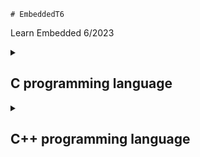     # EmbeddedT6
Learn Embedded 6/2023

<details>
  <summary><h2>C programming language</h2></summary>
<details> 
    
<summary>BUỔI 1: GIỚI THIỆU </summary>
Một chương trình gồm có:
    
- Thư viện
- Các câu lệnh 
- Hàm & macro 
    
</details>
    
<details>
<summary>BUỔI 2: MACRO & FUNCTION</summary>
Được thực hiện ở quá trình tiền xử lí
    
Ta có thể hiểu đơn giản: 

- MACRO là định nghĩa để dễ dàng gọi và sử dụng.
- FUNTION là Hàm dùng để làm một chức năng nào đó cụ thể.

Macro  | Function
------------- | -------------
Macro là một thủ tục tiền xử lý  | Function là một thủ tục thực thi tại runtime
Được định nghĩa bằng cách sử dụng tiền xử lý (#define)  | Được định nghĩa bằng cách sử dụng cú pháp function
Được sử dụng để thay thế một đoạn mã nào đó trong mã nguồn bằng một giá trị cụ thể  | Được sử dụng để thực thi một tác vụ cụ thể và trả về một giá trị
Được thực hiện trong quá trình biên dịch, trước khi chương trình được thực thi  | Được thực thi trong quá trình chạy chương trình
Không có tham số kiểu dữ liệu  | Có thể có các tham số kiểu dữ liệu khác nhau
Vì biên dịch trước trong mã nguồn nên *Macro* tối ưu về tốc độ nhưng "có thể" làm tăng kích thước chương trình | Vì được lưu cố định trong 1 vùng nhớ nên *Function* tối ưu về kích thước chương trình nếu được gọi nhiều lần nhưng "có thể" không tối ưu tốc độ xử lý

Ví dụ: Tính tổng  2 số
Macro: 
```
#define SUM(x, y) ((x) + (y))
```
Function:
```
int sum(int x, int y) {
    return x + y;
}
```
Cả hai cách trên đều có thể được sử dụng để tính tổng của hai số, tuy nhiên, sử dụng function sẽ cho phép bạn định nghĩa các loại tham số và kiểu dữ liệu khác nhau và trả về một giá trị kiểu dữ liệu cụ thể.
</details>
<details>
<summary>BUỔI 3: STRUCT UNION  </summary> 

- Struct và Union là 2 cấu trúc dữ liệu do lập trình viên định nghĩa bao gồm các biến với kiểu dữ liệu khác nhau. <br/>
- Việc định nghĩa, khai báo biến, truy cập đến các thành phần của struct và union là giống nhau. Tuy nhiên, giữa struct và union có một vài điểm khác nhau sau:

Struct  | Union
------------- | -------------
Size của struct ít nhất bằng tổng size của các thành phần của struct. Sử dụng từ “ít nhất” là vì size struct còn phụ thuộc vào alignment struct. sizeof(A) = 16 (vì sizeof của uint64_t, uint32_t, uint8_t lần lượt là 8, 4, 1 byte nên 1 + 4 là 5 byte nên phải chèn thêm 3 byte bộ nhớ đệm và cho ra lần quét tiếp là 8 byte) ``` struct { uint8_t var1; uint32_t var2; uint64_t var3; } ``` | Size của union bằng size của thành phần có size lớn nhất trong union. sizeof(A) = 8 (kích thước của thành phần lớn nhất trong union là uint64_t là 8 byte) ``` union { uint8_t var1; uint32_t var2; uint64_t var3; } ```
Tại cùng 1 thời điểm run-time, có thể truy cập vào tất cả các thành phần của struct | Tại cùng 1 thời điểm run-time, chỉ có thể truy cập 1 thành phần của union
</details>

<details>
<summary>BUỔI 4: COMPILER - TRÌNH BIÊN DỊCH</summary>      
  
Compiler hay còn gọi là trình biên dịch có thể được hiểu là công việc dịch chuỗi câu lệnh được viết từ một ngôn ngữ lập trình thành chương trình tương đương dưới dạng ngôn ngữ máy tính, thường là ngôn ngữ ở cấp thấp hơn, ngôn ngữ máy. Đơn giản dễ hiểu thì có thể tạm nói là nhờ Complier này mà file .c chúng ta viết mới được dịch thành file .hex .bin để nạp được xuống một MCU bất kỳ.
Quá trình biên dịch.

# 1. Pre-processing (Tiền xử lí)
Bộ tiền xử lý C không phải là một phần của trình biên dịch, mà là một bước riêng biệt trong quá trình biên dịch. Nói một cách đơn giản, Bộ tiền xử lý C chỉ là một công cụ thay thế văn bản và nó hướng dẫn trình biên dịch thực hiện tiền xử lý cần thiết trước khi biên dịch thực tế. Các lệnh tiền xử lí bắt đầu bằng kí tự "#" 
Ví dụ: 
- " #define" :Thay thế các macro
- "#include" :Chèn thêm file khác như các thư viên
Dùng GCC bằng lệnh sau để có file tiền xử lí: gcc -E main.o -o main.i (chuyển từ file .c sang file .i)
# 2. Compiling (Giai đoạn dịch NNBC sang ngôn ngữ Assembly)
Chuyển chúng sang dạng mã Assembly là một ngôn ngữ bậc thấp (hợp ngữ) gần với tập lệnh của bộ vi xử lý.
Quá trình này sẽ biên dịch từ code `.i` sang ngôn ngữ assembly `.s`.
Dùng lệnh `gcc -S -o filename.s filename.c` để có thể xem code sau quá tình compiler.
# 3. Assembling (Hợp ngữ)
Dich chương trình => Sang mã máy 0 và 1
Một tệp mã máy (.obj) sinh ra trong hệ thống sau đó
# 4. Linking (Liên kết)
Trong giai đoạn này mã máy của một chương trình dịch từ nhiều nguồn (file .c hoặc file thư viện .lib) được liên kết lại với nhau để tạo thành chương trình đích duy nhất Mã máy của các hàm thư viện gọi trong chương trình cũng được đưa vào chương trình cuối trong giai đoạn này. Chính vì vậy mà các lỗi liên quan đến việc gọi hàm hay sử dụng biến tổng thể mà không tồn tại sẽ bị phát hiện. Kể cả lỗi viết chương trình chính không có hàm main() cũng được phát hiện trong liên kết.
</details>


<details>
<summary>BUỔI 5: POINTER - CON TRỎ</summary>      
POINTER: Là một biến đặc biệt, dùng để lưu địa chỉ của biến chứ không phải giá trị, được lưu trên ram. Kích thước của biến pointer phụ thuộc vào vi xử lý.

# Normal pointer 
Là con trỏ dùng để lưu địa chỉ của biến đó, kiểu dữ liệu của con biến như thế nào thì kiểu con trỏ cũng vậy.

Ví dụ:

int a = 10 // giả sử có địa chỉ là 0x01
int *ptr = &a = 0x01 // * ptr ở đây là biến con trỏ ptr, do quy tắc đặt tên biến pointer phải có dấu * ở trước.
printf("Dia chi: %p,ptr); // Dia chi 0x01.
printf("Gia tri: %d, *ptr);// * ptr là giá trị của con trỏ ptr trỏ đến.

# Void Pointer
Con trỏ void có thể trỏ đến các vùng nhớ có các kiểu dữ liệu khác nhau.
Con trỏ void không xác định được kiểu dữ liệu của vùng nhớ mà nó trỏ tới, vì vậy không thể truy cập xuất trực tiếp nội dung thông qua toán tử derefernce () được. Mà con trỏ kiểu void cần phải được ép kiểu một cách rõ ràng sang con trỏ có kiểu dữ liệu khác trước khi sử dụng toán tử derefernce ().
```
#include <stdio.h>

void tong(int a,int b){
   printf("tong %d va %d = %d\n", a, b, a + b);
}

int main()
{

   int i = 3;
   double d =12.4;
   char c ='B';

   // con trỏ void có thể trỏ đến bất kỳ địa chỉ nào 
   void *ptr = &i;

   // để lấy giá trị từ con trỏ void ta cần ép kiểu nó
   printf("i = %d\n",*(int *)ptr);

   ptr = &d;
   printf("d = %f\n",*(double *)ptr);

   ptr = &c;
   printf("c = %c\n",*(char *)ptr);

   ptr = &tong;
   ((void (*)(int, int))ptr)(9,1);
   return 0;
}
```
# Null Pointer
Con trỏ null là con trỏ có giá trị và địa chỉ bằng 0.
Khi khai báo 1 con trỏ:
Phải khai báo địa chỉ cho nó.
Nếu mà chưa sử dụng thì gán cho nó con trỏ null.
Hoặc khi khai báo con trỏ và đã sử dụng nó rồi, khi không muốn sử dụng nó nữa thì phải gán nó lại là con trỏ null.
```
    int *ptr = NULL;
```
</details>

<details>
<summary>BUỔI 6: PHÂN VÙNG NHỚ</summary>

![Phân vùng nhớ](https://raw.githubusercontent.com/nvtquyen/EmbeddedT6/main/Picture/phan%20vung%20nho.png)
 
• Text : <br/>
– Quyền truy cập chỉ Read và nó chưa lệnh để thực thi nên tránh sửa đổi instruction. <br/>
– Chứa khai báo hằng số trong chương trình (.rodata) <br/>
• Data: <br/>
– Quyền truy cập là read-write. <br/>
– Chứa biến toàn cục or biến static với giá trị khởi tạo khác không. <br/>
– Được giải phóng khi kết thúc chương trình. <br/>
• Bss: <br/>
– Quyền truy cập là read-write. <br/>
– Chứa biến toàn cục or biến static với giá trị khởi tạo bằng không or không khởi tạo. <br/>
– Được giải phóng khi kết thúc chương trình. <br/>
• Stack: <br/>
– Quyền truy cập là read-write. <br/>
– Được sử dụng cấp phát cho biến local, input parameter của hàm,… <br/>
– Sẽ được giải phóng khi ra khỏi block code/hàm <br/>
• Heap: <br/>
– Quyền truy cập là read-write. <br/>
– Được sử dụng để cấp phát bộ nhớ động như: Malloc, Calloc, … <br/>
– Sẽ được giải phóng khi gọi hàm free,… <br/>

***So sánh Stack và Heap**: 
- Giống nhau: Bộ nhớ Heap và bộ nhớ Stack bản chất đều cùng là vùng nhớ được tạo ra và lưu trữ trong RAM khi chương trình được thực thi.
- Khác nhau:

Stack  | Heap
------------- | -------------
Được dùng để lưu trữ các biến cục bộ trong hàm, tham số truyền vào...Truy cập vào bộ nhớ này rất nhanh và được thực thi khi chương trình được biên dịch. |  Được dùng để lưu trữ vùng nhớ cho những biến con trỏ được cấp phát động bởi các hàm malloc - calloc - realloc (trong C).
Kích thước của bộ nhớ Stack là cố định, tùy thuộc vào từng hệ điều hành, ví dụ hệ điều hành Windows là 1 MB, hệ điều hành Linux là 8 MB (lưu ý là con số có thể khác tùy thuộc vào kiến trúc hệ điều hành của bạn).  | Kích thước của bộ nhớ Heap là không cố định, có thể tăng giảm do đó đáp ứng được nhu cầu lưu trữ dữ liệu của chương trình.
Vùng nhớ Stack được quản lý bởi hệ điều hành, dữ liệu được lưu trong Stack sẽ tự động hủy khi hàm thực hiện xong công việc của mình.  | Vùng nhớ Heap được quản lý bởi lập trình viên (trong C hoặc C++), dữ liệu trong Heap sẽ không bị hủy khi hàm thực hiện xong, điều đó có nghĩa bạn phải tự tay hủy vùng nhớ bằng câu lệnh free (trong C), và delete hoặc delete [] (trong C++), nếu không sẽ xảy ra hiện tượng rò rỉ bộ nhớ.

***Một số lưu ý**:
- Việc tự động dọn vùng nhớ còn tùy thuộc vào trình biên dịch trung gian.
- Vấn đề lỗi xảy ra đối với vùng nhớ: 
    - Stack: bởi vì bộ nhớ Stack cố định nên nếu chương trình bạn sử dụng quá nhiều bộ nhớ vượt quá khả năng lưu trữ của Stack chắc chắn sẽ xảy ra tình trạng tràn bộ nhớ Stack (Stack overflow), các trường hợp xảy ra như bạn khởi tạo quá nhiều biến cục bộ, hàm đệ quy vô hạn,... Ví dụ về tràn bộ nhớ Stack với hàm đệ quy vô hạn:
        ```
        int foo(int x){
            printf("De quy khong gioi han\n");
            return foo(x);
        }
        ```
    - Heap: Nếu bạn liên tục cấp phát vùng nhớ mà không giải phóng thì sẽ bị lỗi tràn vùng nhớ Heap (Heap overflow). Nếu bạn khởi tạo một vùng nhớ quá lớn mà vùng nhớ Heap không thể lưu trữ một lần được sẽ bị lỗi khởi tạo vùng nhớ Heap thất bại. Ví dụ trường hợp khởi tạo vùng nhớ Heap quá lớn:
        ```
        int *A = (int *)malloc(18446744073709551615);
        ```

</details>

<details>
<summary>BUỔI 7: VARIABLE - BIẾN</summary>

# Static Variable - Extern Variable
Là biến CHỈ ĐƯỢC KHỞI TẠO 1 LẦN DUY NHẤT khi gọi hàm lần đầu tiên (Nếu được khởi tại lại nó sẽ bỏ qua dòng lệnh đó) và nó sẽ tiếp tục tồn tại trong suốt vòng đời của chương trình.
Ví dụ: Biến static cục bộ
  
        
        void Count()
        {
        static int temp = 0;
        printf("Temp = %d",temp);
        temp++
        }
        
Ví dụ: biến toàn cục
File test.c có hàm sau: 
        ```
        void display(){
          printf('TEST')
        }
        ```
File main.c như sau:

        
        extern display();
        
        int main(){
          display();
          return 0;
        }
        
# Từ khóa volatile
Trong lập trình nhúng rất thường hay gặp khai báo biến với từ khóa volatile. Việc khai báo biến volatile là rất cần thiết để tránh những lỗi sai khó phát hiện do tính năng optimization của compiler.
- Volatile có nhiệm vụ báo cho Compiler không được tối ưu biến đó.
- Biến này dùng cho các biến mà giá trị của nó có thể thay đổi hoặc có nhiều task RTOS dùng chung 1 biến.
Ví dụ:

        volatile int x = readADC();
  

</details>
</details>







    
<details>
  <summary><h2>C++ programming language</h2></summary>
<details> 

<summary> Class </summary>
    
# Class là gì?  
- Class là một kiểu dữ liệu do người dùng định nghĩa, chứa các dữ liệu và các hàm của riêng nó. Class là một thành phần chính của lập trình hướng đối tượng (OOP).    
- Class định nghĩa các thuộc tính "data members" còn gọi là property và phương thức "member functions" còn gọi là method mà các đối tượng của nó có thể sử dụng.
-  từ khóa class sẽ chỉ điểm bắt đầu của một class sẽ được cài đặt. Class trong C++ giúp tổ chức mã nguồn một cách có cấu trúc và tái sử dụng, đồng thời cho phép ẩn thông tin và triển khai tính kế thừa, đa hình và đóng gói.
# Phạm vi truy cập (Access modifiers):

Access modifier là phạm vi truy cập của các thuộc tính và phương thức sẽ được khai báo bên dưới nó. Có 3 phạm vi truy cập trong C++ là public, private và protecte.

- Public: Các member được khai báo trong Public thì các Object có thể truy cập trực tiếp tới được. Và các User có thể sử dụng và thay đổi các giá trị trong các member này.
    
- Private: Được sử dụng khi bạn muốn chặn User truy cập vào những member khai báo trong phạm vi này, giới hạn truy cập và sửa đổi giá trị của chúng. Sử dụng các member trong Public để truy cập đến các member trong Private.
    
- Protected: Tương tự như Private, nhưng Private thì các class con không thể kết thừa được các member trong Private của class chính, còn Protected thì lại cho phép các class con có thể kế thừa được các member trong protected của class chính.
    
# Constructor
Constructor hay hàm dựng là một hàm đặc biệt.
Constructor là một hàm sẽ có tên trùng với tên của class.
Sẽ được gọi chạy đầu tiên ngay khi chúng ta khởi tạo một object.
```
class SinhVien{
	public: 
		SinhVien(int tuoi, int lop); //có tên trùng với tên của class gọi là contructor
		void hienThi(); //method	
	private: 
		int tuoi; //property
		int lop; //property
};
void SinhVien::hienThi(){
	cout<<"Tuoi: "<<tuoi<<endl;  
	cout<<"Lop "<<lop<<endl;
}
SinhVien::SinhVien(int tuoi,int lop){
	SinhVien::tuoi = tuoi; //class SinhVien có thể truy cập đến tất cả nhưng member nằm trong nó
	SinhVien::lop = lop;
}
int main(){
	// khi có contructor thì nó luôn luôn chạy đầu tiên khi object được khởi tạo.
	// contructor có thể có tham số đầu vào hoặc không có
	SinhVien sv(17,6); //có thể gán giá trị trực tiếp vào khai báo ở public
	sv.hienThi();
	return 0;
}
``` 

</details>

</details>



